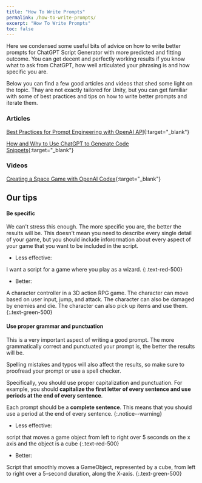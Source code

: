 ```yaml
---
title: "How To Write Prompts"
permalink: /how-to-write-prompts/
excerpt: "How To Write Prompts"
toc: false
---
```


Here we condensed some useful bits of advice on how to write better prompts for ChatGPT Script Generator with more predicted and fitting outcome.
You can get decent and perfectly working results if you know what to ask from ChatGPT, how well articulated your phrasing is and how specific you are.

Below you can find a few good articles and videos that shed some light on the topic. Thay are not exactly tailored for Unity, but you can get familiar with some of best practices and tips on how to write better prompts and iterate them.

### Articles

[Best Practices for Prompt Engineering with OpenAI API](https://help.openai.com/en/articles/6654000-best-practices-for-prompt-engineering-with-openai-api){:target="_blank"}

[How and Why to Use ChatGPT to Generate Code Snippets](https://www.griproom.com/fun/how-and-why-to-use-chat-gpt-to-generate-code-snippets){:target="_blank"}

### Videos

[Creating a Space Game with OpenAI Codex](https://youtu.be/Zm9B-DvwOgw){:target="_blank"}

## Our tips

#### **Be specific**
We can't stress this enough. The more specific you are, the better the results will be.
This doesn't mean you need to describe every single detail of your game, but you should include inforormation about every aspect of your game that you want to be included in the script.

- Less effective:

I want a script for a game where you play as a wizard.
{:.text-red-500}

- Better:

A character controller in a 3D action RPG game. The character can move based on user input, jump, and attack. The character can also be damaged by enemies and die. The character can also pick up items and use them.
{:.text-green-500}

#### **Use proper grammar and punctuation**
This is a very important aspect of writing a good prompt. The more grammatically correct and punctuated your prompt is, the better the results will be.

Spelling mistakes and typos will also affect the results, so make sure to proofread your prompt or use a spell checker.

Specifically, you should use proper capitalization and punctuation. For example, you should **capitalize the first letter of every sentence and use periods at the end of every sentence**.

Each prompt should be a **complete sentence**. This means that you should use a period at the end of every sentence.
{:.notice--warning}

- Less effective:

script that moves a game object from left to right over 5 seconds on the x axis and the object is a cube
{:.text-red-500}

- Better:

Script that smoothly moves a GameObject, represented by a cube, from left to right over a 5-second duration, along the X-axis.
{:.text-green-500}
